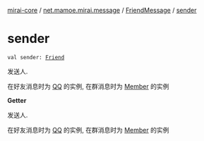 [mirai-core](../../index.md) / [net.mamoe.mirai.message](../index.md) / [FriendMessage](index.md) / [sender](./sender.md)

# sender

`val sender: `[`Friend`](../../net.mamoe.mirai.contact/-friend/index.md)

发送人.

在好友消息时为 [QQ](../../net.mamoe.mirai.contact/-q-q/index.md) 的实例, 在群消息时为 [Member](../../net.mamoe.mirai.contact/-member/index.md) 的实例

**Getter**

发送人.

在好友消息时为 [QQ](../../net.mamoe.mirai.contact/-q-q/index.md) 的实例, 在群消息时为 [Member](../../net.mamoe.mirai.contact/-member/index.md) 的实例

